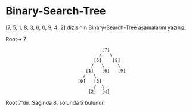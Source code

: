 # Binary-Search-Tree

[7, 5, 1, 8, 3, 6, 0, 9, 4, 2] dizisinin Binary-Search-Tree aşamalarını yazınız.

Root-> 7

                                        [7]
                                       /   \
                                     [5]    [8]
                                    /   \     \
                                  [1]   [6]   [9]
                                 /   \
                               [0]   [3]
                                     /  \
                                   [2]  [4]
                                   
                                   
Root 7'dir. Sağında 8, solunda 5 bulunur.
